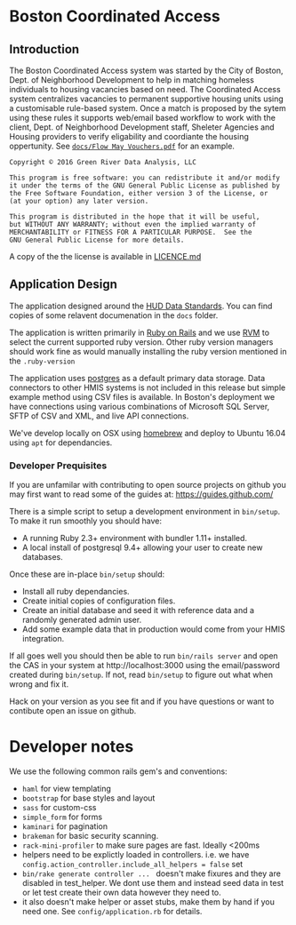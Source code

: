 # Boston Coordinated Access

## Introduction
The Boston Coordinated Access system was started by the City of Boston, Dept. of Neighborhood Development to help in matching homeless individuals to housing vacancies based on need. The Coordinated Access system centralizes vacancies to permanent supportive housing units using a customisable rule-based system. Once a match is proposed by the sytem using these rules it supports web/email based workflow to work with the client, Dept. of Neighborhood Development staff, Sheleter Agencies and Housing providers to verify eligability and coordiante the housing oppertunity. See [`docs/Flow May Vouchers.pdf`](https://github.com/greenriver/boston-cas/raw/master/docs/Flow%20Map%20Vouchers.pdf) for an example.

```
Copyright © 2016 Green River Data Analysis, LLC

This program is free software: you can redistribute it and/or modify
it under the terms of the GNU General Public License as published by
the Free Software Foundation, either version 3 of the License, or
(at your option) any later version.

This program is distributed in the hope that it will be useful,
but WITHOUT ANY WARRANTY; without even the implied warranty of
MERCHANTABILITY or FITNESS FOR A PARTICULAR PURPOSE.  See the
GNU General Public License for more details.
```

A copy of the the license is available in [LICENCE.md](https://github.com/greenriver/boston-cas/blob/master/LICENSE.md)

## Application Design

The application designed around the [HUD Data Standards](https://www.hudexchange.info/programs/hmis/hmis-data-and-technical-standards/). You can find copies of some relavent documenation in the `docs` folder.

The application is written primarily in [Ruby on Rails](http://rubyonrails.org) and we use [RVM](https://rvm.io/) to select the current supported ruby version. Other ruby version managers should work fine as would manually installing the ruby version mentioned in the `.ruby-version`

The application uses [postgres](https://www.postgresql.org/) as a default primary data storage. Data connectors to other HMIS systems is not included in this release but simple example method using CSV files is available. In Boston's deployment we have connections using various combinations of Microsoft SQL Server, SFTP of CSV and XML, and live API connections.

We've develop locally on OSX using [homebrew](http://brew.sh/) and deploy to Ubuntu 16.04 using `apt` for dependancies.

### Developer Prequisites

If you are unfamilar with contributing to open source projects on github you may first want to read some of the guides at:  https://guides.github.com/

There is a simple script to setup a development environment in `bin/setup`. To make it run smoothly you should have:

* A running Ruby 2.3+ environment with bundler 1.11+ installed.
* A local install of postgresql 9.4+ allowing your user to create new databases.

Once these are in-place `bin/setup` should:

* Install all ruby dependancies.
* Create initial copies of configuration files.
* Create an initial database and seed it with reference data and a randomly generated admin user.
* Add some example data that in production would come from your HMIS integration.

If all goes well you should then be able to run `bin/rails server` and open the CAS in your system at http://localhost:3000 using the email/password created during `bin/setup`. If not, read `bin/setup` to figure out what when wrong and fix it.

Hack on your version as you see fit and if you have questions or want to contibute open an issue on github.

# Developer notes

We use the following common rails gem's and conventions:

* `haml` for view templating
* `bootstrap` for base styles and layout
* `sass` for custom-css
* `simple_form` for forms
* `kaminari` for pagination
* `brakeman` for basic security scanning.
* `rack-mini-profiler` to make sure pages are fast. Ideally <200ms
* helpers need to be explictly loaded in controllers. i.e. we have `config.action_controller.include_all_helpers = false` set
* `bin/rake generate controller ... ` doesn't make fixures and they are disabled in test_helper. We dont use them and instead seed data in test or let test create their own data however they need to.
* it also doesn't make helper or asset stubs, make them by hand if you need one. See `config/application.rb` for details.